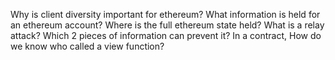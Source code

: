 Why is client diversity important for ethereum?
What information is held for an ethereum account?
Where is the full ethereum state held?
What is a relay attack? Which 2 pieces of information can prevent it?
In a contract, How do we know who called a view function?
